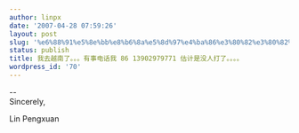 ```yaml
---
author: linpx
date: '2007-04-28 07:59:26'
layout: post
slug: '%e6%88%91%e5%8e%bb%e8%b6%8a%e5%8d%97%e4%ba%86%e3%80%82%e3%80%82%e3%80%82%e6%9c%89%e4%ba%8b%e7%94%b5%e8%af%9d%e6%88%91-86-13902979771-%e4%bc%b0%e8%ae%a1%e6%98%af%e6%b2%a1%e4%ba%ba%e6%89%93%e4%ba%86'
status: publish
title: 我去越南了。。。有事电话我 86 13902979771 估计是没人打了。。。。
wordpress_id: '70'
---
```


  
  
--   
Sincerely,

  
Lin Pengxuan

